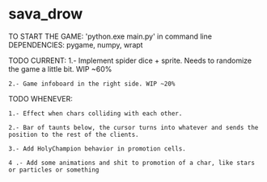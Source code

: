 # sava_drow
TO START THE GAME: 'python.exe main.py' in command line
DEPENDENCIES: pygame, numpy, wrapt

TODO CURRENT:
    1.- Implement spider dice + sprite. Needs to randomize the game a little bit. WIP ~60%
    
    2.- Game infoboard in the right side. WIP ~20%

TODO WHENEVER:

    1.- Effect when chars colliding with each other.

    2.- Bar of taunts below, the cursor turns into whatever and sends the position to the rest of the clients.

    3.- Add HolyChampion behavior in promotion cells.

    4 .- Add some animations and shit to promotion of a char, like stars or particles or something